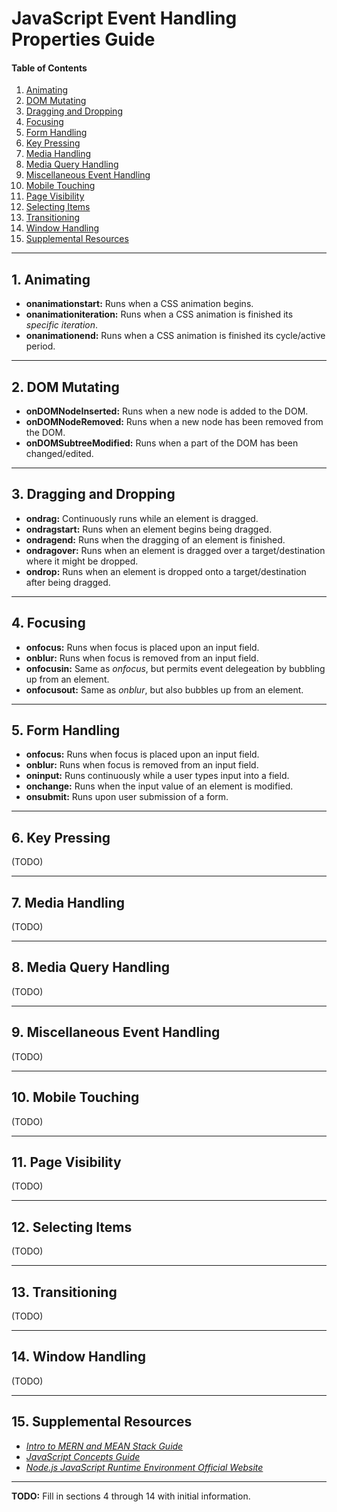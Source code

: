 # JavaScript Event Handling Properties Guide
  
#### Table of Contents
  
1. [Animating](#animating)
2. [DOM Mutating](#dom-mutating)
3. [Dragging and Dropping](#dragging-and-dropping)
4. [Focusing](#focusing)
5. [Form Handling](#form-handling)
6. [Key Pressing](#key-pressing)
7. [Media Handling](#media-handling)
8. [Media Query Handling](#media-query-handling)
9. [Miscellaneous Event Handling](#miscellaneous-event-handling)
10. [Mobile Touching](#mobile-touching)
11. [Page Visibility](#page-visibility)
12. [Selecting Items](#selecting-items)
13. [Transitioning](#transitioning)
14. [Window Handling](#window-handling)
15. [Supplemental Resources](#supplemental)
  
<hr />

## 1. <a name="animating">Animating</a>

* **onanimationstart:** Runs when a CSS animation begins.
* **onanimationiteration:** Runs when a CSS animation is finished its *specific iteration*.
* **onanimationend:** Runs when a CSS animation is finished its cycle/active period.
  
<hr />
  
## 2. <a name="dom-mutating">DOM Mutating</a>
  
* **onDOMNodeInserted:** Runs when a new node is added to the DOM.  
* **onDOMNodeRemoved:** Runs when a new node has been removed from the DOM.  
* **onDOMSubtreeModified:** Runs when a part of the DOM has been changed/edited.  
  
<hr />
  
## 3. <a name="dragging-and-dropping">Dragging and Dropping</a>
  
* **ondrag:** Continuously runs while an element is dragged.
* **ondragstart:** Runs when an element begins being dragged.
* **ondragend:** Runs when the dragging of an element is finished.
* **ondragover:** Runs when an element is dragged over a target/destination where it might be dropped.
* **ondrop:** Runs when an element is dropped onto a target/destination after being dragged.
  
<hr />

## 4. <a name="focusing">Focusing</a>
  
* **onfocus:** Runs when focus is placed upon an input field.  
* **onblur:** Runs when focus is removed from an input field.  
* **onfocusin:** Same as *onfocus*, but permits event delegeation by bubbling up from an element.  
* **onfocusout:** Same as *onblur*, but also bubbles up from an element.
  
<hr />

## 5. <a name="form-handling">Form Handling</a>

* **onfocus:** Runs when focus is placed upon an input field.  
* **onblur:** Runs when focus is removed from an input field.  
* **oninput:** Runs continuously while a user types input into a field.
* **onchange:** Runs when the input value of an element is modified.
* **onsubmit:** Runs upon user submission of a form.

<hr />

## 6. <a name="key-pressing">Key Pressing</a>

(TODO)

<hr />

## 7. <a name="media-handling">Media Handling</a>

(TODO)

<hr />

## 8. <a name="media-query-handling">Media Query Handling</a>

(TODO)

<hr />

## 9. <a name="miscellaneous-event-handling">Miscellaneous Event Handling</a>

(TODO)

<hr />

## 10. <a name="mobile-touching">Mobile Touching</a>

(TODO)

<hr />

## 11. <a name="page-visibility">Page Visibility</a>

(TODO)

<hr />

## 12. <a name="selecting-items">Selecting Items</a>

(TODO)

<hr />

## 13. <a name="transitioning">Transitioning</a>

(TODO)

<hr />

## 14. <a name="window-handling">Window Handling</a>

(TODO)

<hr />

## 15. <a name="supplemental">Supplemental Resources</a>

* *[Intro to MERN and MEAN Stack Guide](https://github.com/chaseofthejungle/intro-to-mern-and-mean-stack)*
* *[JavaScript Concepts Guide](https://github.com/chaseofthejungle/js-concepts-guide)*
* *[Node.js JavaScript Runtime Environment Official Website](https://nodejs.org/en)*
  
<hr />

**TODO:** Fill in sections 4 through 14 with initial information.
